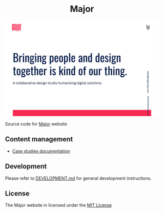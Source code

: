 <h1 align="center">Major</h1>

![](docs/home.png)

Source code for [Major](http://wegomajor.com/) website

## Content management

- [Case studies documentation](docs/content/case-studies.md)

## Development

Please refer to [DEVELOPMENT.md](docs/DEVELOPMENT.md) for general development instructions.

## License

The Major website in licensed under the [MIT License](LICENSE)
